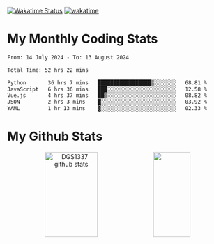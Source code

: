 [![Wakatime Status](https://github.com/noopurphalak/noopurphalak/workflows/wakatime-status-update/badge.svg)](https://github.com/noopurphalak/noopurphalak/actions/workflows/main.yml)
[![wakatime](https://wakatime.com/badge/user/80ace140-ef40-4fdd-b8ed-f3be3d2e1aea.svg)](https://wakatime.com/@80ace140-ef40-4fdd-b8ed-f3be3d2e1aea)

# My Monthly Coding Stats

<!--START_SECTION:waka-->

```txt
From: 14 July 2024 - To: 13 August 2024

Total Time: 52 hrs 22 mins

Python       36 hrs 7 mins   █████████████████▒░░░░░░░   68.81 %
JavaScript   6 hrs 36 mins   ███░░░░░░░░░░░░░░░░░░░░░░   12.58 %
Vue.js       4 hrs 37 mins   ██▒░░░░░░░░░░░░░░░░░░░░░░   08.82 %
JSON         2 hrs 3 mins    █░░░░░░░░░░░░░░░░░░░░░░░░   03.92 %
YAML         1 hr 13 mins    ▓░░░░░░░░░░░░░░░░░░░░░░░░   02.33 %
```

<!--END_SECTION:waka-->

# My Github Stats
<div style="text-align: center;">
  <img width="49%" height="195px" src="https://github-readme-stats-sigma-five.vercel.app/api?username=noopurphalak&show_icons=true&count_private=true&hide_border=true&title_color=ecf2f8&icon_color=0d1117&text_color=FFFFFF&bg_color=0d1117" alt="DGS1337 github stats" />
  <img width="41%" height="195px" src="https://github-readme-stats-sigma-five.vercel.app/api/top-langs/?username=noopurphalak&layout=compact&hide_border=true&title_color=ecf2f8&text_color=FFFFFF&bg_color=0d1117" />
</div>
